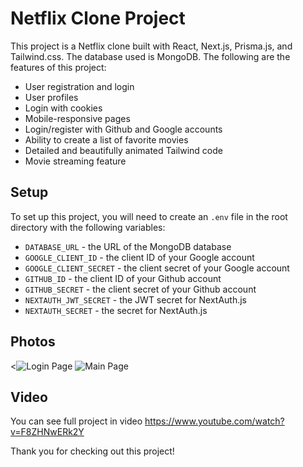 # Netflix Clone Project

This project is a Netflix clone built with React, Next.js, Prisma.js, and Tailwind.css. The database used is MongoDB. The following are the features of this project:

- User registration and login
- User profiles
- Login with cookies
- Mobile-responsive pages
- Login/register with Github and Google accounts
- Ability to create a list of favorite movies
- Detailed and beautifully animated Tailwind code
- Movie streaming feature

## Setup

To set up this project, you will need to create an `.env` file in the root directory with the following variables:

- `DATABASE_URL` - the URL of the MongoDB database
- `GOOGLE_CLIENT_ID` - the client ID of your Google account
- `GOOGLE_CLIENT_SECRET` - the client secret of your Google account
- `GITHUB_ID` - the client ID of your Github account
- `GITHUB_SECRET` - the client secret of your Github account
- `NEXTAUTH_JWT_SECRET` - the JWT secret for NextAuth.js
- `NEXTAUTH_SECRET` - the secret for NextAuth.js

## Photos
<![Login Page](https://user-images.githubusercontent.com/46764372/228687062-b5c16a96-33e1-442a-9034-a3c8a0fca766.png)
![Main Page](https://user-images.githubusercontent.com/46764372/228687089-0f455235-6698-4119-90b2-27eea9d4fe7f.png)


## Video

You can see  full project in video
https://www.youtube.com/watch?v=F8ZHNwERk2Y


Thank you for checking out this project!

